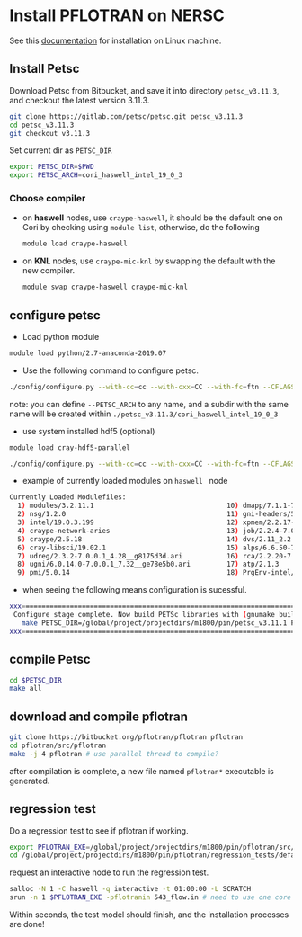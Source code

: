 # Install PFLOTRAN on NERSC

See this [documentation](https://www.pflotran.org/documentation/user_guide/how_to/installation/linux.html#linux-install) for installation on Linux machine.

## Install Petsc

Download Petsc from Bitbucket, and save it into directory `petsc_v3.11.3`, and checkout the latest version 3.11.3.

```bash
git clone https://gitlab.com/petsc/petsc.git petsc_v3.11.3
cd petsc_v3.11.3
git checkout v3.11.3
```

Set current dir as `PETSC_DIR`

```bash
export PETSC_DIR=$PWD
export PETSC_ARCH=cori_haswell_intel_19_0_3
```

### Choose compiler

- on **haswell** nodes, use `craype-haswell`,  it should be the default one on Cori by checking using `module list`,  otherwise,  do the following

  ```bash
  module load craype-haswell
  ```

- on **KNL** nodes, use `craype-mic-knl` by swapping the default with the new compiler.

  ```bash
  module swap craype-haswell craype-mic-knl
  ```

  

## configure petsc

- Load python module

```bash
module load python/2.7-anaconda-2019.07
```

- Use the following command to configure petsc.

```bash
./config/configure.py --with-cc=cc --with-cxx=CC --with-fc=ftn --CFLAGS='-fast -no-ipo' --CXXFLAGS='-fast -no-ipo' --FFLAGS='-fast -no-ipo' --with-shared-libraries=0 --with-debugging=1 --with-clanguage=c --PETSC_ARCH=$PETSC_ARCH --download-parmetis=1 --download-metis=1 --download-hdf5=1 --with-c2html=0 --with-clib-autodetect=0 --with-fortranlib-autodetect=0 --with-cxxlib-autodetect=0 --LIBS=-lstdc++
```

note: you can define `--PETSC_ARCH` to any name, and a subdir with the same name will be created within `./petsc_v3.11.3/cori_haswell_intel_19_0_3`

- use system installed hdf5 (optional)

```bash
module load cray-hdf5-parallel

./config/configure.py --with-cc=cc --with-cxx=CC --with-fc=ftn --CFLAGS='-fast -no-ipo' --CXXFLAGS='-fast -no-ipo' --FFLAGS='-fast -no-ipo' --with-shared-libraries=0 --with-debugging=1 --with-clanguage=c --PETSC_ARCH=$PETSC_ARCH --download-parmetis=1 --download-metis=1 --with-hdf5=1 --with-c2html=0 --with-clib-autodetect=0 --with-fortranlib-autodetect=0 --with-cxxlib-autodetect=0 --LIBS=-lstdc++
```

- example of currently loaded modules on `haswell ` node

```bash
Currently Loaded Modulefiles:
  1) modules/3.2.11.1                                 10) dmapp/7.1.1-7.0.0.1_5.26__g25e5077.ari           19) craype-haswell
  2) nsg/1.2.0                                        11) gni-headers/5.0.12.0-7.0.0.1_7.41__g3b1768f.ari  20) cray-mpich/7.7.6
  3) intel/19.0.3.199                                 12) xpmem/2.2.17-7.0.0.1_3.25__g7acee3a.ari          21) craype-hugepages2M
  4) craype-network-aries                             13) job/2.2.4-7.0.0.1_3.34__g36b56f4.ari             22) altd/2.0
  5) craype/2.5.18                                    14) dvs/2.11_2.2.140-7.0.0.1_13.1__gdf9ebba2         23) darshan/3.1.7
  6) cray-libsci/19.02.1                              15) alps/6.6.50-7.0.0.1_3.41__g962f7108.ari          24) gcc/8.2.0
  7) udreg/2.3.2-7.0.0.1_4.28__g8175d3d.ari           16) rca/2.2.20-7.0.0.1_4.39__g8e3fb5b.ari            25) cmake/3.14.4
  8) ugni/6.0.14.0-7.0.0.1_7.32__ge78e5b0.ari         17) atp/2.1.3                                        26) python/2.7-anaconda-2019.07
  9) pmi/5.0.14                                       18) PrgEnv-intel/6.0.5                               27) cray-hdf5-parallel/1.10.2.0
```



- when seeing the following means configuration is sucessful.

```bash
xxx=========================================================================xxx
 Configure stage complete. Now build PETSc libraries with (gnumake build):
   make PETSC_DIR=/global/project/projectdirs/m1800/pin/petsc_v3.11.1 PETSC_ARCH=cori_haswell_intel_19_0_3 all
xxx=========================================================================xxx
```

## compile Petsc

```bash
cd $PETSC_DIR
make all
```

## download and compile pflotran

```bash
git clone https://bitbucket.org/pflotran/pflotran pflotran
cd pflotran/src/pflotran
make -j 4 pflotran # use parallel thread to compile?
```

after compilation is complete, a new file named `pflotran*` executable is generated. 

## regression test

Do a regression test to see if pflotran if working.

```bash
export PFLOTRAN_EXE=/global/project/projectdirs/m1800/pin/pflotran/src/pflotran/pflotran
cd /global/project/projectdirs/m1800/pin/pflotran/regression_tests/default/543
```

request an interactive node to run the regression test.

```bash
salloc -N 1 -C haswell -q interactive -t 01:00:00 -L SCRATCH 
srun -n 1 $PFLOTRAN_EXE -pflotranin 543_flow.in # need to use one core to run this example
```

Within seconds, the test model should finish, and the installation processes are done!
